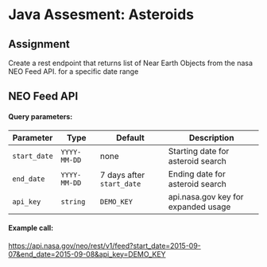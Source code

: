 # Java Assesment: Asteroids

## Assignment

Create a rest endpoint that returns list of Near Earth Objects from the nasa NEO Feed API. for a specific date range

## NEO Feed API


#### Query parameters:

|Parameter   |Type        |Default                  |Description                         |
|------------|------------|-------------------------|------------------------------------|
|`start_date`|`YYYY-MM-DD`|none                     |Starting date for asteroid search   |
|`end_date`  |`YYYY-MM-DD`|7 days after `start_date`| Ending date for asteroid search    |
|`api_key`   |`string`    |`DEMO_KEY`               | api.nasa.gov key for expanded usage|


#### Example call:

https://api.nasa.gov/neo/rest/v1/feed?start_date=2015-09-07&end_date=2015-09-08&api_key=DEMO_KEY

